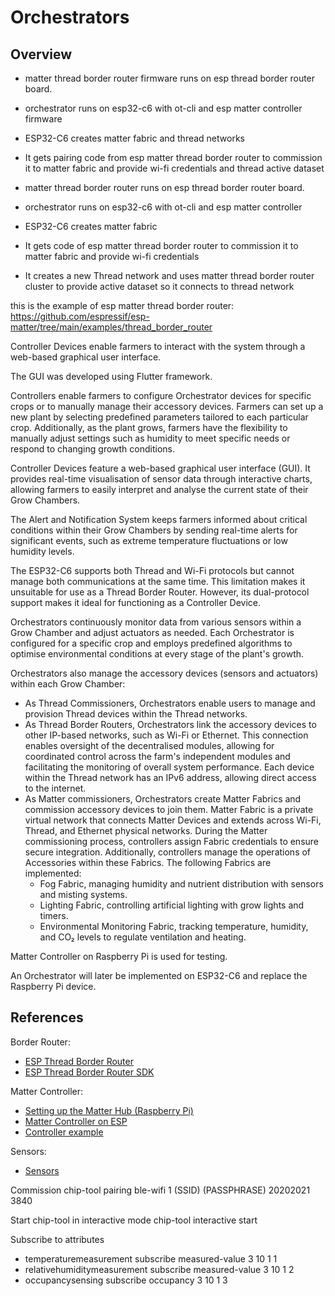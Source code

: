 <show-structure/>

# Orchestrators

## Overview

- matter thread border router firmware runs on esp thread border router board.
- orchestrator runs on esp32-c6 with ot-cli and esp matter controller firmware
- ESP32-C6 creates matter fabric and thread networks
- It gets pairing code from esp matter thread border router to commission it to matter fabric and provide wi-fi
  credentials and thread active dataset


- matter thread border router runs on esp thread border router board.
- orchestrator runs on esp32-c6 with ot-cli and esp matter controller
- ESP32-C6 creates matter fabric
- It gets code of esp matter thread border router to commission it to matter fabric and provide wi-fi credentials
- It creates a new Thread network and uses matter thread border router cluster to provide active dataset so it connects to thread network

this is the example of esp matter thread border router: https://github.com/espressif/esp-matter/tree/main/examples/thread_border_router





Controller Devices enable farmers to interact with the system through a web-based graphical user interface.

The GUI was developed using Flutter framework.

Controllers enable farmers to configure Orchestrator devices for specific crops or to manually
manage their accessory devices. Farmers can set up a new plant by selecting predefined parameters tailored to each
particular crop. Additionally, as the plant grows, farmers have the flexibility to manually adjust settings such as
humidity to meet specific needs or respond to changing growth conditions.

Controller Devices feature a web-based graphical user interface (GUI). It provides real-time visualisation of sensor
data through interactive charts, allowing farmers to easily interpret and analyse the current state of their Grow
Chambers.

The Alert and Notification System keeps farmers informed about critical conditions within their Grow Chambers by sending
real-time alerts for significant events, such as extreme temperature fluctuations or low humidity levels.

The ESP32-C6 supports both Thread and Wi-Fi protocols but cannot manage both communications at the same time. This
limitation makes it unsuitable for use as a Thread Border Router. However, its dual-protocol support makes it ideal for
functioning as a Controller Device.

Orchestrators continuously monitor data from various sensors within a Grow Chamber and adjust actuators as needed. Each
Orchestrator is configured for a specific crop and employs predefined algorithms to optimise environmental conditions
at every stage of the plant's growth.

Orchestrators also manage the accessory devices (sensors and actuators) within each Grow Chamber:

- As Thread Commissioners, Orchestrators enable users to manage and provision Thread devices within the Thread networks.
- As Thread Border Routers, Orchestrators link the accessory devices to other IP-based networks, such as Wi-Fi or
  Ethernet.
  This connection enables oversight of the decentralised modules, allowing for coordinated control across the farm's
  independent modules and facilitating the monitoring of overall system performance. Each device within the Thread
  network
  has an IPv6 address, allowing direct access to the internet.
- As Matter commissioners, Orchestrators create Matter Fabrics and commission accessory devices to
  join them. Matter Fabric is a private virtual network that connects Matter Devices and extends across Wi-Fi, Thread,
  and
  Ethernet physical networks. During the Matter commissioning process, controllers assign Fabric credentials to ensure
  secure integration. Additionally, controllers manage the operations of Accessories within these Fabrics. The following
  Fabrics are implemented:
    - Fog Fabric, managing humidity and nutrient distribution with sensors and misting systems.
    - Lighting Fabric, controlling artificial lighting with grow lights and timers.
    - Environmental Monitoring Fabric, tracking temperature, humidity, and CO₂ levels to regulate ventilation and
      heating.

Matter Controller on Raspberry Pi is used for testing.

An Orchestrator will later be implemented on ESP32-C6 and replace the Raspberry Pi device.

## References

Border Router:

- [ESP Thread Border Router](https://openthread.io/guides/border-router/espressif-esp32)
- [ESP Thread Border Router SDK](https://docs.espressif.com/projects/esp-thread-br/en/latest/)

Matter Controller:

- [Setting up the Matter Hub (Raspberry Pi)](https://docs.silabs.com/matter/latest/matter-thread/raspi-img)
- [Matter Controller on ESP](https://docs.espressif.com/projects/esp-matter/en/latest/esp32/developing.html#matter-controller)
- [Controller example](https://github.com/espressif/esp-matter/tree/main/examples/controller)

Sensors:

- [Sensors](https://github.com/espressif/esp-matter/tree/main/examples/sensors)

Commission
chip-tool pairing ble-wifi 1 (SSID) (PASSPHRASE) 20202021 3840

Start chip-tool in interactive mode
chip-tool interactive start

Subscribe to attributes

- temperaturemeasurement subscribe measured-value 3 10 1 1
- relativehumiditymeasurement subscribe measured-value 3 10 1 2
- occupancysensing subscribe occupancy 3 10 1 3